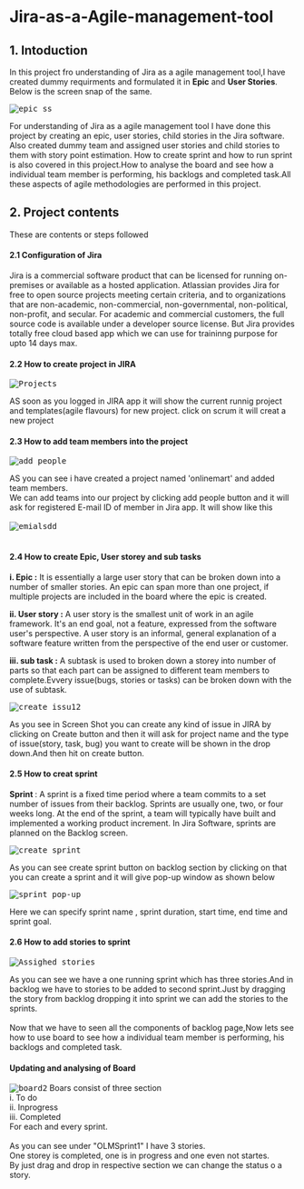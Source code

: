 # Jira-as-a-Agile-management-tool
## 1. Intoduction
In this project fro understanding of Jira as a agile management tool,I have created dummy requirments and formulated it in <b>Epic</b> and <b>User Stories</b>. Below is the screen snap of the same.

  <kbd>![epic ss](https://github.com/Musab9860576525/Jira-as-a-Agile-management-tool/assets/93589142/0c964c03-704f-4258-9e17-f911e99f32ba)</kbd>

For understanding of Jira as a agile management tool I have done this project by creating an epic, user stories, child stories in the Jira software. Also created dummy team and assigned user stories and child stories to them with story point estimation. How to create sprint and how to run sprint is also covered in this project.How to analyse the board and see how a individual team member is performing, his backlogs and completed task.All these aspects of agile methodologies are performed in this project.

## 2. Project contents

These are contents or steps followed 

#### 2.1 Configuration of Jira

Jira is a commercial software product that can be licensed for running on-premises or available as a hosted application.
Atlassian provides Jira for free to open source projects meeting certain criteria, and to organizations that are non-academic, non-commercial, non-governmental, non-political, non-profit, and secular. For academic and commercial customers, the full source code is available under a developer source license.
But Jira provides totally free cloud based app which we can use for traininng purpose for upto 14 days max.  

#### 2.2 How to create project in JIRA

<kbd>![Projects](https://github.com/Musab9860576525/Jira-as-a-Agile-management-tool/assets/93589142/8dc66fb6-2656-4be7-8904-94d9afddcbd5)</kbd>

AS soon as you logged in JIRA app it will show the current runnig project and templates(agile flavours) for new project.
click on scrum it will creat a new project
<br>

#### 2.3 How to add team members into the project



<kbd>![add people](https://github.com/Musab9860576525/Jira-as-a-Agile-management-tool/assets/93589142/b333f365-1d97-4e92-bc75-7d853b6cfca2)</kbd>

AS you can see i have created a project named 'onlinemart' and added team members.<br>
We can add teams into our project by clicking add people button and it will ask for registered E-mail ID of member in Jira app.
It will show like this
<br>
<br>
<kbd>![emialsdd](https://github.com/Musab9860576525/Jira-as-a-Agile-management-tool/assets/93589142/5d5d0d7e-8519-47b4-af47-a7a7506a10a7)</kbd>
<br>
<br>
#### 2.4 How to create Epic, User storey and sub tasks

  <b>i. Epic :</b> It is essentially a large user story that can be broken down into a number of smaller stories. An epic can span more than one project, if multiple projects     are included in the board where the epic is created.

  <b>ii. User story :</b> A user story is the smallest unit of work in an agile framework. It's an end goal, not a feature, expressed from the software user's perspective. A      user story is an informal, general explanation of a software feature written from the perspective of the end user or customer.

  <b>iii. sub task :</b> A subtask is used to broken down a storey into number of parts so that each part can be assigned to different team members to complete.Evvery             issue(bugs, stories or tasks) can be broken down with the use of subtask.

<kbd>![create issu12](https://github.com/Musab9860576525/Jira-as-a-Agile-management-tool/assets/93589142/1a066b00-1071-4d4b-9dfb-4980898c5da1)</kbd>

As you see in Screen Shot you can create any kind of issue in JIRA by clicking on Create button and then it will ask for project name and the type of issue(story, task, bug) you want to create will be shown in the drop down.And then hit on create button. 

#### 2.5 How to creat sprint

<b> Sprint </b> : A sprint is a fixed time period where a team commits to a set number of issues from their backlog. Sprints are usually one, two, or four weeks long. At the end of the sprint, a team will typically have built and implemented a working product increment. In Jira Software, sprints are planned on the Backlog screen.

<kbd>![create sprint](https://github.com/Musab9860576525/Jira-as-a-Agile-management-tool/assets/93589142/a6add09a-cd21-4c72-afb6-ef221355b756|width=10)</kbd>

As you can see create sprint button on backlog section by clicking on that you can create a sprint and it will give pop-up window as shown below 

<kbd>![sprint_pop-up](https://github.com/Musab9860576525/Jira-as-a-Agile-management-tool/assets/93589142/aebdae26-947e-4d2c-a1b0-d399ec041397|width=100)</kbd>

Here we can specify sprint name , sprint duration, start time, end time and sprint goal.

#### 2.6 How to add stories to sprint

<kbd>![Assighed stories](https://github.com/Musab9860576525/Jira-as-a-Agile-management-tool/assets/93589142/80f35777-5bc8-48f8-8180-67497cf5c3e5)</kbd>

As you can see we have a one running sprint which has three stories.And in backlog we have to stories to be added to second sprint.Just by dragging the story from backlog dropping it into sprint we can add the stories to the sprints. 
<br>
<br>
Now that we have to seen all the components of backlog page,Now lets see how to use board to see how a individual team member is performing, his backlogs and completed task.

#### Updating and analysing of Board 

<kbd>![board2](https://github.com/Musab9860576525/Jira-as-a-Agile-management-tool/assets/93589142/73546e4d-44ba-4db5-a662-e2a516b80574)</kbd>
Boars consist of three section <br>
i. To do <br>
ii. Inprogress <br>
iii. Completed <br>
For each and every sprint.<br>
 <br>
As you can see under "OLMSprint1" I have 3 stories.<br> 
One storey is completed, one is in progress and one even not startes.<br>
By just drag and drop in respective section we can change the status o a story.

